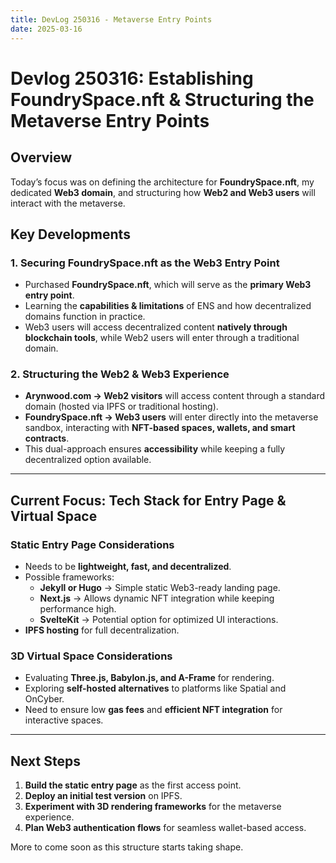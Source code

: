 ```yaml
---
title: DevLog 250316 - Metaverse Entry Points
date: 2025-03-16
---
```

# Devlog 250316: Establishing FoundrySpace.nft & Structuring the Metaverse Entry Points  

## **Overview**  
Today’s focus was on defining the architecture for **FoundrySpace.nft**, my dedicated **Web3 domain**, and structuring how **Web2 and Web3 users** will interact with the metaverse.  

## **Key Developments**  

### **1. Securing FoundrySpace.nft as the Web3 Entry Point**  
- Purchased **FoundrySpace.nft**, which will serve as the **primary Web3 entry point**.  
- Learning the **capabilities & limitations** of ENS and how decentralized domains function in practice.  
- Web3 users will access decentralized content **natively through blockchain tools**, while Web2 users will enter through a traditional domain.

### **2. Structuring the Web2 & Web3 Experience**
- **Arynwood.com → Web2 visitors** will access content through a standard domain (hosted via IPFS or traditional hosting).  
- **FoundrySpace.nft → Web3 users** will enter directly into the metaverse sandbox, interacting with **NFT-based spaces, wallets, and smart contracts**.  
- This dual-approach ensures **accessibility** while keeping a fully decentralized option available.  

---

## **Current Focus: Tech Stack for Entry Page & Virtual Space**
### **Static Entry Page Considerations**
- Needs to be **lightweight, fast, and decentralized**.  
- Possible frameworks:  
  - **Jekyll or Hugo** → Simple static Web3-ready landing page.  
  - **Next.js** → Allows dynamic NFT integration while keeping performance high.  
  - **SvelteKit** → Potential option for optimized UI interactions.  
- **IPFS hosting** for full decentralization.  

### **3D Virtual Space Considerations**
- Evaluating **Three.js, Babylon.js, and A-Frame** for rendering.  
- Exploring **self-hosted alternatives** to platforms like Spatial and OnCyber.  
- Need to ensure low **gas fees** and **efficient NFT integration** for interactive spaces.  

---

## **Next Steps**
1. **Build the static entry page** as the first access point.  
2. **Deploy an initial test version** on IPFS.  
3. **Experiment with 3D rendering frameworks** for the metaverse experience.  
4. **Plan Web3 authentication flows** for seamless wallet-based access.  

More to come soon as this structure starts taking shape.  